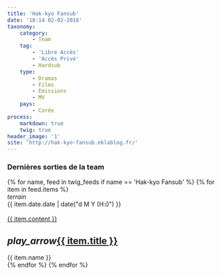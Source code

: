 ```yaml
---
title: 'Hak-kyo Fansub'
date: '18:14 02-02-2018'
taxonomy:
    category:
        - Team
    tag:
        - 'Libre Accès'
        - 'Accès Privé'
        - Hardsub
    type:
        - Dramas
        - Films
        - Emissions
        - MV
    pays:
        - Corée
process:
    markdown: true
    twig: true
header_image: '1'
site: 'http://hak-kyo-fansub.eklablog.fr/'
---
```


<div class="gap"></div>
<h3>Dernières sorties de la team</h3>



<div class="row">
{% for name, feed in twig_feeds if name == 'Hak-kyo Fansub' %}
{% for item in feed.items %}
<div class="col s12 m6 l4 xl3">
<div class="card">
<span class="top-icon"><i class="material-icons">terrain</i></span>
<div class="rssincl-itemdate">{{ item.date.date | date("d M Y (H:i)") }}</div><br>
<a href="{{ item.url }}" target="_blank"><div class="item-image">{{ item.content }}</div></a>
 <h2 class="truncate"><i class="tiny material-icons">play_arrow</i><a href="{{ item.url }}" target="_blank">{{ item.title }}</a></h2>
<div class="rssincl-itemfeedtitle">{{ item.name }}</div>
</div>
</div>
{% endfor %}
{% endfor %}
</div>